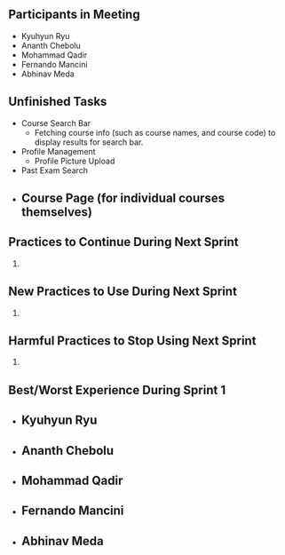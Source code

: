 ## Participants in Meeting

-   Kyuhyun Ryu
-   Ananth Chebolu
-   Mohammad Qadir
-   Fernando Mancini
-   Abhinav Meda

## Unfinished Tasks

-   Course Search Bar
    -   Fetching course info (such as course names, and course code) to display results for search bar.
-   Profile Management
    -   Profile Picture Upload
-   Past Exam Search
-   Course Page (for individual courses themselves)
    -   

## Practices to Continue During Next Sprint

1.   

## New Practices to Use During Next Sprint

1.   

## Harmful Practices to Stop Using Next Sprint

1.   

## Best/Worst Experience During Sprint 1

-   Kyuhyun Ryu
    -   
-   Ananth Chebolu
    -   
-   Mohammad Qadir
    -   
-   Fernando Mancini
    -   
-   Abhinav Meda
    -   